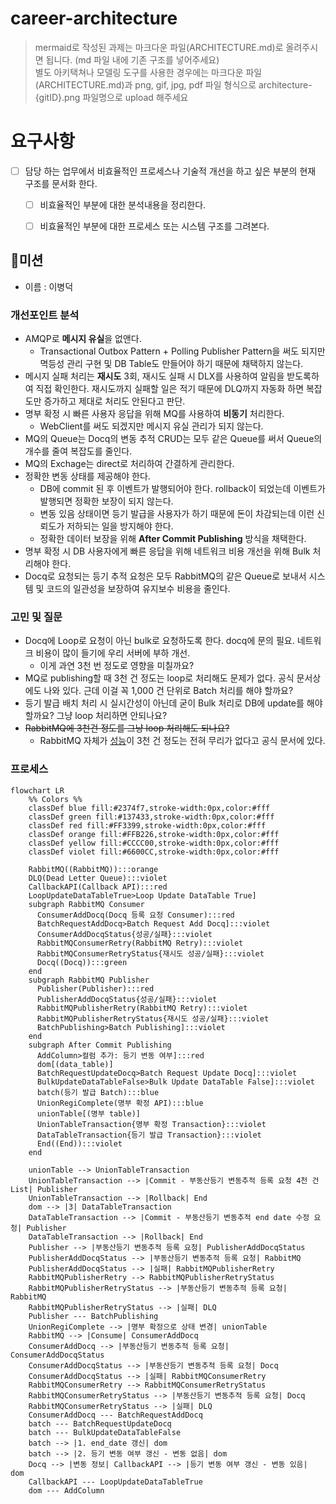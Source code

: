 # career-architecture
> mermaid로 작성된 과제는 마크다운 파일(ARCHITECTURE.md)로 올려주시면 됩니다. (md 파일 내에 기존 구조를 넣어주세요)<br>
> 별도 아키택쳐나 모델링 도구를 사용한 경우에는 마크다운 파일(ARCHITECTURE.md)과 png, gif, jpg, pdf 파일 형식으로 architecture-{gitID}.png 파일명으로 upload 해주세요
# 요구사항
- [ ] 담당 하는 업무에서 비효율적인 프로세스나 기술적 개선을 하고 싶은 부분의 현재 구조를 문서화 한다.
  - [ ] 비효율적인 부분에 대한 분석내용을 정리한다.
  - [ ] 비효율적인 부분에 대한 프로세스 또는 시스템 구조를 그려본다.


## 🚀미션
- 이름 : 이병덕
### 개선포인트 분석
- AMQP로 **메시지 유실**을 없앤다.
  - Transactional Outbox Pattern + Polling Publisher Pattern을 써도 되지만 멱등성 관리 구현 및 DB Table도 만들어야 하기 때문에 채택하지 않는다.
- 메시지 실패 처리는 **재시도** 3회, 재시도 실패 시 DLX를 사용하여 알림을 받도록하여 직접 확인한다. 재시도까지 실패할 일은 적기 때문에 DLQ까지 자동화 하면 복잡도만 증가하고 제대로 처리도 안된다고 판단.
- 명부 확정 시 빠른 사용자 응답을 위해 MQ를 사용하여 **비동기** 처리한다.
  - WebClient를 써도 되겠지만 메시지 유실 관리가 되지 않는다.
- MQ의 Queue는 Docq의 변동 추적 CRUD는 모두 같은 Queue를 써서 Queue의 개수를 줄여 복잡도를 줄인다.
- MQ의 Exchage는 direct로 처리하여 간결하게 관리한다.
- 정확한 변동 상태를 제공해야 한다.
  - DB에 commit 된 후 이벤트가 발행되어야 한다. rollback이 되었는데 이벤트가 발행되면 정확한 보장이 되지 않는다. 
  - 변동 있음 상태이면 등기 발급을 사용자가 하기 때문에 돈이 차감되는데 이런 신뢰도가 저하되는 일을 방지해야 한다.
  - 정확한 데이터 보장을 위해 **After Commit Publishing** 방식을 채택한다.
- 명부 확정 시 DB 사용자에게 빠른 응답을 위해 네트워크 비용 개선을 위해 Bulk 처리해야 한다.
- Docq로 요청되는 등기 추적 요청은 모두 RabbitMQ의 같은 Queue로 보내서 시스템 및 코드의 일관성을 보장하여 유지보수 비용을 줄인다.
### 고민 및 질문
- Docq에 Loop로 요청이 아닌 bulk로 요청하도록 한다. docq에 문의 필요. 네트워크 비용이 많이 들기에 우리 서버에 부하 개선.
  - 이게 과연 3천 번 정도로 영향을 미칠까요?
- MQ로 publishing할 때 3천 건 정도는 loop로 처리해도 문제가 없다. 공식 문서상에도 나와 있다. 근데 이걸 꼭 1,000 건 단위로 Batch 처리를 해야 할까요?
- 등기 발급 배치 처리 시 실시간성이 아닌데 굳이 Bulk 처리로 DB에 update를 해야할까요? 그냥 loop 처리하면 안되나요?
- ~~RabbitMQ에 3천건 정도를 그냥 loop 처리해도 되나요?~~
  - RabbitMQ 자체가 [성능](https://www.rabbitmq.com/blog/2023/05/17/rabbitmq-3.12-performance-improvements#benchmark-tests)이 3천 건 정도는 전혀 무리가 없다고 공식 문서에 있다.
### 프로세스
```mermaid
flowchart LR
    %% Colors %%
    classDef blue fill:#2374f7,stroke-width:0px,color:#fff
    classDef green fill:#137433,stroke-width:0px,color:#fff
    classDef red fill:#FF3399,stroke-width:0px,color:#fff
    classDef orange fill:#FFB226,stroke-width:0px,color:#fff
    classDef yellow fill:#CCCC00,stroke-width:0px,color:#fff
    classDef violet fill:#6600CC,stroke-width:0px,color:#fff
    
    RabbitMQ((RabbitMQ)):::orange
    DLQ(Dead Letter Queue):::violet
    CallbackAPI(Callback API):::red
    LoopUpdateDataTableTrue>Loop Update DataTable True]
    subgraph RabbitMQ Consumer
      ConsumerAddDocq(Docq 등록 요청 Consumer):::red
      BatchRequestAddDocq>Batch Request Add Docq]:::violet
      ConsumerAddDocqStatus{성공/실패}:::violet
      RabbitMQConsumerRetry(RabbitMQ Retry):::violet
      RabbitMQConsumerRetryStatus{재시도 성공/실패}:::violet
      Docq((Docq)):::green
    end
    subgraph RabbitMQ Publisher
      Publisher(Publisher):::red
      PublisherAddDocqStatus{성공/실패}:::violet
      RabbitMQPublisherRetry(RabbitMQ Retry):::violet
      RabbitMQPublisherRetryStatus{재시도 성공/실패}:::violet
      BatchPublishing>Batch Publishing]:::violet
    end
    subgraph After Commit Publishing
      AddColumn>컬럼 추가: 등기 변동 여부]:::red
      dom[(data_table)]
      BatchRequestUpdateDocq>Batch Request Update Docq]:::violet
      BulkUpdateDataTableFalse>Bulk Update DataTable False]:::violet
      batch(등기 발급 Batch):::blue
      UnionRegiComplete(명부 확정 API):::blue
      unionTable[(명부 table)]
      UnionTableTransaction{명부 확정 Transaction}:::violet
      DataTableTransaction{등기 발급 Transaction}:::violet
      End((End)):::violet
    end
        
    unionTable --> UnionTableTransaction
    UnionTableTransaction --> |Commit - 부동산등기 변동추적 등록 요청 4천 건 List| Publisher 
    UnionTableTransaction --> |Rollback| End
    dom --> |3| DataTableTransaction
    DataTableTransaction --> |Commit - 부동산등기 변동추적 end date 수정 요청| Publisher
    DataTableTransaction --> |Rollback| End
    Publisher --> |부동산등기 변동추적 등록 요청| PublisherAddDocqStatus
    PublisherAddDocqStatus --> |부동산등기 변동추적 등록 요청| RabbitMQ
    PublisherAddDocqStatus --> |실패| RabbitMQPublisherRetry
    RabbitMQPublisherRetry --> RabbitMQPublisherRetryStatus
    RabbitMQPublisherRetryStatus --> |부동산등기 변동추적 등록 요청| RabbitMQ
    RabbitMQPublisherRetryStatus --> |실패| DLQ
    Publisher --- BatchPublishing
    UnionRegiComplete --> |명부 확정으로 상태 변경| unionTable
    RabbitMQ --> |Consume| ConsumerAddDocq
    ConsumerAddDocq --> |부동산등기 변동추적 등록 요청| ConsumerAddDocqStatus
    ConsumerAddDocqStatus --> |부동산등기 변동추적 등록 요청| Docq
    ConsumerAddDocqStatus --> |실패| RabbitMQConsumerRetry
    RabbitMQConsumerRetry --> RabbitMQConsumerRetryStatus
    RabbitMQConsumerRetryStatus --> |부동산등기 변동추적 등록 요청| Docq
    RabbitMQConsumerRetryStatus --> |실패| DLQ
    ConsumerAddDocq --- BatchRequestAddDocq
    batch --- BatchRequestUpdateDocq
    batch --- BulkUpdateDataTableFalse
    batch --> |1. end_date 갱신| dom
    batch --> |2. 등기 변동 여부 갱신 - 변동 없음| dom
    Docq --> |변동 정보| CallbackAPI --> |등기 변동 여부 갱신 - 변동 있음| dom
    CallbackAPI --- LoopUpdateDataTableTrue
    dom --- AddColumn
```